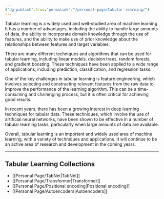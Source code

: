 ```yaml
---
{"dg-publish":true,"permalink":"/personal-page/tabular-learning/"}
---
```


Tabular learning is a widely used and well-studied area of machine learning. It has a number of advantages, including the ability to handle large amounts of data, the ability to incorporate domain knowledge through the use of features, and the ability to make use of prior knowledge about the relationships between features and target variables.

There are many different techniques and algorithms that can be used for tabular learning, including linear models, decision trees, random forests, and gradient boosting. These techniques have been applied to a wide range of applications, including prediction, classification, and regression tasks.

One of the key challenges in tabular learning is feature engineering, which involves selecting and constructing relevant features from the raw data to improve the performance of the learning algorithm. This can be a time-consuming and challenging process, but it is often critical for achieving good results.

In recent years, there has been a growing interest in deep learning techniques for tabular data. These techniques, which involve the use of artificial neural networks, have been shown to be effective in a number of tabular learning tasks, particularly when large amounts of data are available.

Overall, tabular learning is an important and widely used area of machine learning, with a variety of techniques and applications. It will continue to be an active area of research and development in the coming years.

--- 
## Tabular Learning Collections 

- [[Personal Page/TabNet\|TabNet]]
- [[Personal Page/Transformer\|Transformer]]
- [[Personal Page/Positional encoding\|Positional encoding]]
- [[Personal Page/Autoencoders\|Autoencoders]] 
